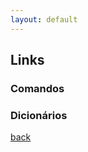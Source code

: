 ```yaml
---
layout: default
---
```


<script src="/assets/jquery/jquery.min.js'"></script>

## Links

### Comandos

<div id="my-list">

</div>

<script>
const $list = $('#my-list')
const links = url("https://pedroermarinho.github.io/Dominik-dic/src/urls.json")

for (let i = 0; i < ids.length; i++) {
  const link  = links[i].url
  const html = `<li>${link}</li>`
  
//   console.log('ID atual:', id, ' | HTML atual:', html)
  
  // Agora, ao invés de redefinir o HTML após cada iteração, estamos simplesmente
  // acrescentando o HTML gerado ao conteúdo, já existente, da lista:
  $list.append(html)
}
</script>

### Dicionários

[back](./)
